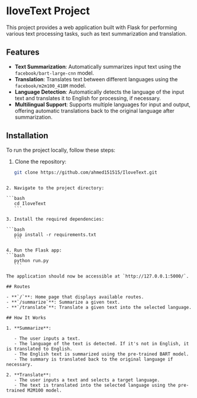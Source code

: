 # IloveText Project

This project provides a web application built with Flask for performing various text processing tasks, such as text summarization and translation.

## Features

- **Text Summarization**: Automatically summarizes input text using the `facebook/bart-large-cnn` model.
- **Translation**: Translates text between different languages using the `facebook/m2m100_418M` model.
- **Language Detection**: Automatically detects the language of the input text and translates it to English for processing, if necessary.
- **Multilingual Support**: Supports multiple languages for input and output, offering automatic translations back to the original language after summarization.

## Installation

To run the project locally, follow these steps:

1. Clone the repository:
```bash
   git clone https://github.com/ahmed151515/IloveText.git
   ```

````

2. Navigate to the project directory:

```bash
   cd IloveText
   ```

3. Install the required dependencies:

```bash
   pip install -r requirements.txt
   ```

4. Run the Flask app:
```bash
   python run.py
   ```

The application should now be accessible at `http://127.0.0.1:5000/`.

## Routes

- **`/`**: Home page that displays available routes.
- **`/summarize`**: Summarize a given text.
- **`/translate`**: Translate a given text into the selected language.

## How It Works

1. **Summarize**:

   - The user inputs a text.
   - The language of the text is detected. If it's not in English, it is translated to English.
   - The English text is summarized using the pre-trained BART model.
   - The summary is translated back to the original language if necessary.

2. **Translate**:
   - The user inputs a text and selects a target language.
   - The text is translated into the selected language using the pre-trained M2M100 model.
````
